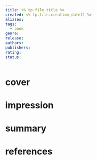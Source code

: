 ```yaml
---
title: <% tp.file.title %>
created: <% tp.file.creation_date() %>
aliases: 
tags:
  - book
genre: 
release: 
authors: 
publishers: 
rating: 
status:
---
```

# cover
# impression
# summary
# references